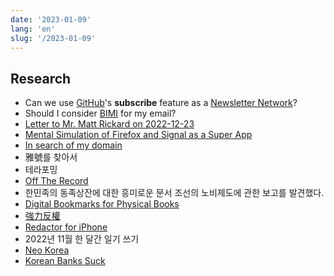 ```yaml
---
date: '2023-01-09'
lang: 'en'
slug: '/2023-01-09'
---
```


## Research

- Can we use [GitHub](./../.././docs/pages/GitHub.md)'s **subscribe** feature as a [Newsletter Network](./../.././docs/pages/Newsletter%20Network.md)?
- Should I consider [BIMI](./../.././docs/pages/BIMI.md) for my email?
- [Letter to Mr. Matt Rickard on 2022-12-23](./../.././docs/pages/Letter%20to%20Mr.%20Matt%20Rickard%20on%202022-12-23.md)
- [Mental Simulation of Firefox and Signal as a Super App](./../.././docs/pages/Mental%20Simulation%20of%20Firefox%20and%20Signal%20as%20a%20Super%20App.md)
- [In search of my domain](./../.././docs/pages/In%20search%20of%20my%20domain.md)
- 雅號를 찾아서
- 테라포밍
- [Off The Record](./../.././docs/pages/Off%20The%20Record.md)
- 한민족의 동족상잔에 대한 흥미로운 문서 조선의 노비제도에 관한 보고를 발견했다.
- [Digital Bookmarks for Physical Books](./../.././docs/pages/Digital%20Bookmarks%20for%20Physical%20Books.md)
- [強力反權](./../.././docs/pages/%E5%BC%B7%E5%8A%9B%E5%8F%8D%E6%AC%8A.md)
- [Redactor for iPhone](./../.././docs/pages/Redactor%20for%20iPhone.md)
- 2022년 11월 한 달간 일기 쓰기
- [Neo Korea](./../.././docs/pages/Neo%20Korea.md)
- [Korean Banks Suck](./../.././docs/pages/Korean%20Banks%20Suck.md)

<head>
  <html lang="en-US"/>
</head>
